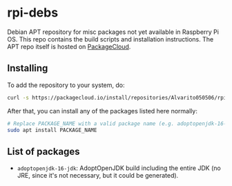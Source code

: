 # rpi-debs
Debian APT repository for misc packages not yet available in Raspberry Pi OS. This repo contains the build scripts and installation instructions. The APT repo itself is hosted on [PackageCloud](https://packagecloud.io/).

## Installing
To add the repository to your system, do:
```sh
curl -s https://packagecloud.io/install/repositories/Alvarito050506/rpi-debs/script.deb.sh | sudo bash
```

After that, you can install any of the packages listed here normally:
```sh
# Replace PACKAGE_NAME with a valid package name (e.g. adoptopenjdk-16-jdk)
sudo apt install PACKAGE_NAME
```

## List of packages
 + `adoptopenjdk-16-jdk`: AdoptOpenJDK build including the entire JDK (no JRE, since it's not necessary, but it could be generated).
